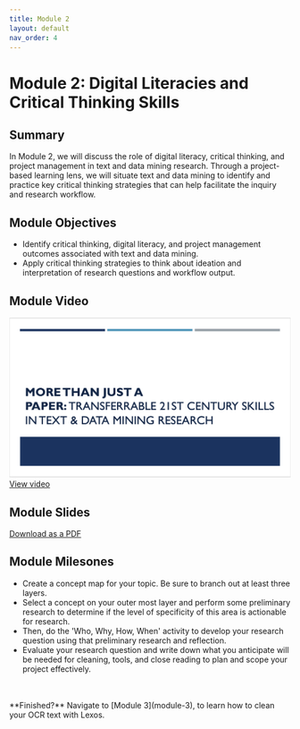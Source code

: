 ```yaml
---
title: Module 2
layout: default
nav_order: 4
---
```

 
# Module 2: Digital Literacies and Critical Thinking Skills

## Summary
In Module 2, we will discuss the role of digital literacy, critical thinking, and project management in text and data mining research. Through a project-based learning lens, we will situate text and data mining to identify and practice key critical thinking strategies that can help facilitate the inquiry and research workflow.

## Module Objectives 
- Identify critical thinking, digital literacy, and project management outcomes associated with text and data mining.
- Apply critical thinking strategies to think about ideation and interpretation of research questions and workflow output.

## Module Video
![Digital Literacies and Critical Thinking Skills](data/digital-literacy-img.png)
[View video](https://youtu.be/adbEuA9TLWI)

## Module Slides
[Download as a PDF](data/2021_ER&Lworkshop_Module2.pdf)

## Module Milesones
 - Create a concept map for your topic. Be sure to branch out at least three layers. 
 - Select a concept on your outer most layer and perform some preliminary research to determine if the level of specificity of this area is actionable for research.   
 - Then, do the 'Who, Why, How, When' activity to develop your research question using that preliminary research and reflection. 
 - Evaluate your research question and write down what you anticipate will be needed for cleaning, tools, and close reading to plan and scope your project effectively. 

<br>
<br>
**Finished?** Navigate to [Module 3](module-3), to learn how to clean your OCR text with Lexos. 